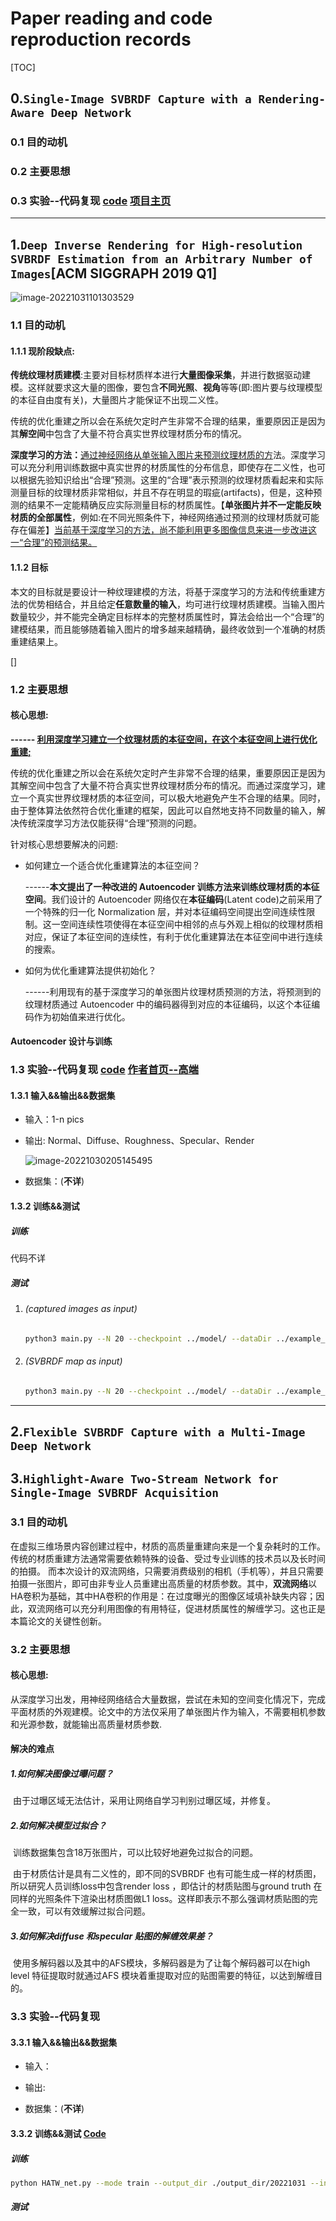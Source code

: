 # Paper reading and code reproduction records

[TOC]



## 0.`Single-Image SVBRDF Capture with a Rendering-Aware Deep Network`

### 0.1 目的动机



### 0.2  主要思想



### 0.3  实验--代码复现 [code](https://github.com/valentin-deschaintre/Single-Image-SVBRDF-Capture-rendering-loss) [项目主页](https://team.inria.fr/graphdeco/projects/deep-materials/)



------

## 1.`Deep Inverse Rendering for High-resolution SVBRDF Estimation from an Arbitrary Number of Images`[ACM SIGGRAPH 2019 Q1]

![image-20221031101303529](assets/image-20221031101303529.png)

### 1.1 目的动机

#### 1.1.1 现阶段缺点:

​		**传统纹理材质建模**:主要对目标材质样本进行**大量图像采集**，并进行数据驱动建模。这样就要求这大量的图像，要包含**不同光照**、**视角**等等(即:图片要与纹理模型的本征自由度有关)，大量图片才能保证不出现二义性。

​		传统的优化重建之所以会在系统欠定时产生非常不合理的结果，重要原因正是因为其**解空间**中包含了大量不符合真实世界纹理材质分布的情况。



​		**深度学习的方法：**<u>通过神经网络从单张输入图片来预测纹理材质的方</u>法。深度学习可以充分利用训练数据中真实世界的材质属性的分布信息，即使存在二义性，也可以根据先验知识给出“合理”预测。这里的“合理”表示预测的纹理材质看起来和实际测量目标的纹理材质非常相似，并且不存在明显的瑕疵(artifacts)，但是，这种预测的结果不一定能精确反应实际测量目标的材质属性。【**单张图片并不一定能反映材质的全部属性**，例如:在不同光照条件下，神经网络通过预测的纹理材质就可能存在偏差】<u>当前基于深度学习的方法，尚不能利用更多图像信息来进一步改进这一“合理”的预测结果。</u>

#### 1.1.2 目标

​		本文的目标就是要设计一种纹理建模的方法，将基于深度学习的方法和传统重建方法的优势相结合，并且给定**任意数量的输入**，均可进行纹理材质建模。当输入图片数量较少，并不能完全确定目标样本的完整材质属性时，算法会给出一个“合理”的建模结果，而且能够随着输入图片的增多越来越精确，最终收敛到一个准确的材质重建结果上。



[]



### 1.2  主要思想

#### 核心思想:

**------   <u>利用深度学习建立一个纹理材质的本征空间，在这个本征空间上进行优化重建;</u>**

​		传统的优化重建之所以会在系统欠定时产生非常不合理的结果，重要原因正是因为其解空间中包含了大量不符合真实世界纹理材质分布的情况。而通过深度学习，建立一个真实世界纹理材质的本征空间，可以极大地避免产生不合理的结果。同时，由于整体算法依然符合优化重建的框架，因此可以自然地支持不同数量的输入，解决传统深度学习方法仅能获得“合理”预测的问题。



针对核心思想要解决的问题:

- 如何建立一个适合优化重建算法的本征空间？

  ------**本文提出了一种改进的 Autoencoder 训练方法来训练纹理材质的本征空间**。我们设计的 Autoencoder 网络仅在**本征编码**(Latent code)之前采用了一个特殊的归一化 Normalization 层，并对本征编码空间提出空间连续性限制。这一空间连续性项使得在本征空间中相邻的点与外观上相似的纹理材质相对应，保证了本征空间的连续性，有利于优化重建算法在本征空间中进行连续的搜索。

  

- 如何为优化重建算法提供初始化？

  ------利用现有的基于深度学习的单张图片纹理材质预测的方法，将预测到的纹理材质通过 Autoencoder 中的编码器得到对应的本征编码，以这个本征编码作为初始值来进行优化。



#### Autoencoder 设计与训练



### 1.3  实验--代码复现 [code](https://github.com/msraig/DeepInverseRendering) [作者首页--高端](https://gao-duan.github.io/)

#### 1.3.1 输入&&输出&&数据集

- 输入：1-n pics

- 输出:  Normal、Diffuse、Roughness、Specular、Render

  <img src="assets/image-20221030205145495.png" alt="image-20221030205145495"  />

- 数据集：(**不详**)



#### 1.3.2 训练&&测试

##### 训练

代码不详

##### 测试

1. ###### (captured images as input)

   ```bash
   python3 main.py --N 20 --checkpoint ../model/ --dataDir ../example_data/example_svbrdf --logDir ../log_test_example_20221030_pic --initDir  ../example_data/example_init --network network_ae_fixBN --init_method svbrdf --input_type image --wlv_type load --wlvDir ../example_data/example_wlv
   ```

   

2. ###### (SVBRDF map as input)

   ```bash
   python3 main.py --N 20 --checkpoint ../model/ --dataDir ../example_data/example_svbrdf --logDir ../log_test_example_20221030 --initDir  ../example_data/example_init --network network_ae_fixBN --init_method svbrdf --input_type svbrdf --wlv_type load --wlvDir ../example_data/example_wlv
   ```

   

----------------------



## 2.`Flexible SVBRDF Capture with a Multi-Image Deep Network`









## 3.`Highlight-Aware Two-Stream Network for Single-Image SVBRDF Acquisition`

### 3.1 目的动机

​		在虚拟三维场景内容创建过程中，材质的高质量重建向来是一个复杂耗时的工作。传统的材质重建方法通常需要依赖特殊的设备、受过专业训练的技术员以及长时间的拍摄。	而本次设计的双流网络，只需要消费级别的相机（手机等），并且只需要拍摄一张图片，即可由非专业人员重建出高质量的材质参数。其中，**双流网络**以HA卷积为基础，其中HA卷积的作用是：在过度曝光的图像区域填补缺失内容；因此，双流网络可以充分利用图像的有用特征，促进材质属性的解缠学习。这也正是本篇论文的关键性创新。



### 3.2  主要思想

#### 核心思想:

​		从深度学习出发，用神经网络结合大量数据，尝试在未知的空间变化情况下，完成平面材质的外观建模。论文中的方法仅采用了单张图片作为输入，不需要相机参数和光源参数，就能输出高质量材质参数.



####  解决的难点

##### 1.如何解决图像过曝问题？

​		由于过曝区域无法估计，采用让网络自学习判别过曝区域，并修复。

##### 2.如何解决模型过拟合？

​		训练数据集包含18万张图片，可以比较好地避免过拟合的问题。

​		由于材质估计是具有二义性的，即不同的SVBRDF 也有可能生成一样的材质图，所以研究人员训练loss中包含render loss ，即估计的材质贴图与ground truth 在同样的光照条件下渲染出材质图做L1 loss。这样即表示不那么强调材质贴图的完全一致，可以有效缓解过拟合问题。

##### 3.如何解决diffuse 和specular 贴图的解缠效果差？

​		使用多解码器以及其中的AFS模块，多解码器是为了让每个解码器可以在high level 特征提取时就通过AFS 模块着重提取对应的贴图需要的特征，以达到解缠目的。



### 3.3  实验--代码复现

#### 3.3.1 输入&&输出&&数据集

- 输入：

- 输出:  

  

- 数据集：(**不详**)



#### 3.3.2 训练&&测试 [Code](https://github.com/happyvictor008/Highlight-Aware-Two-Stream-Network-for-Single-Image-SVBRDF-Acquisition)

##### 训练

```bash
python HATW_net.py --mode train --output_dir ./output_dir/20221031 --input_dir ../Data_Deschaintre18/trainBlended --batch_size 1 --loss adv --useLog
```



##### 测试





